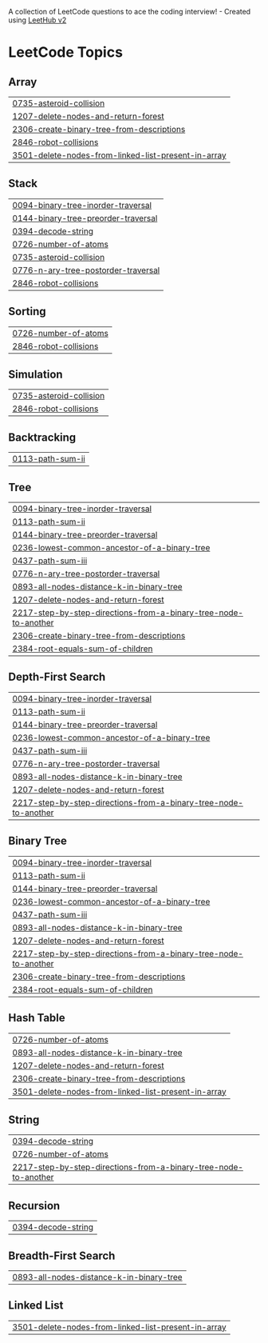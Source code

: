 A collection of LeetCode questions to ace the coding interview! - Created using [LeetHub v2](https://github.com/arunbhardwaj/LeetHub-2.0)
<!---LeetCode Topics Start-->
# LeetCode Topics
## Array
|  |
| ------- |
| [0735-asteroid-collision](https://github.com/Ash-codes18/Cpp_DSA/tree/master/0735-asteroid-collision) |
| [1207-delete-nodes-and-return-forest](https://github.com/Ash-codes18/Cpp_DSA/tree/master/1207-delete-nodes-and-return-forest) |
| [2306-create-binary-tree-from-descriptions](https://github.com/Ash-codes18/Cpp_DSA/tree/master/2306-create-binary-tree-from-descriptions) |
| [2846-robot-collisions](https://github.com/Ash-codes18/Cpp_DSA/tree/master/2846-robot-collisions) |
| [3501-delete-nodes-from-linked-list-present-in-array](https://github.com/Ash-codes18/Cpp_DSA/tree/master/3501-delete-nodes-from-linked-list-present-in-array) |
## Stack
|  |
| ------- |
| [0094-binary-tree-inorder-traversal](https://github.com/Ash-codes18/Cpp_DSA/tree/master/0094-binary-tree-inorder-traversal) |
| [0144-binary-tree-preorder-traversal](https://github.com/Ash-codes18/Cpp_DSA/tree/master/0144-binary-tree-preorder-traversal) |
| [0394-decode-string](https://github.com/Ash-codes18/Cpp_DSA/tree/master/0394-decode-string) |
| [0726-number-of-atoms](https://github.com/Ash-codes18/Cpp_DSA/tree/master/0726-number-of-atoms) |
| [0735-asteroid-collision](https://github.com/Ash-codes18/Cpp_DSA/tree/master/0735-asteroid-collision) |
| [0776-n-ary-tree-postorder-traversal](https://github.com/Ash-codes18/Cpp_DSA/tree/master/0776-n-ary-tree-postorder-traversal) |
| [2846-robot-collisions](https://github.com/Ash-codes18/Cpp_DSA/tree/master/2846-robot-collisions) |
## Sorting
|  |
| ------- |
| [0726-number-of-atoms](https://github.com/Ash-codes18/Cpp_DSA/tree/master/0726-number-of-atoms) |
| [2846-robot-collisions](https://github.com/Ash-codes18/Cpp_DSA/tree/master/2846-robot-collisions) |
## Simulation
|  |
| ------- |
| [0735-asteroid-collision](https://github.com/Ash-codes18/Cpp_DSA/tree/master/0735-asteroid-collision) |
| [2846-robot-collisions](https://github.com/Ash-codes18/Cpp_DSA/tree/master/2846-robot-collisions) |
## Backtracking
|  |
| ------- |
| [0113-path-sum-ii](https://github.com/Ash-codes18/Cpp_DSA/tree/master/0113-path-sum-ii) |
## Tree
|  |
| ------- |
| [0094-binary-tree-inorder-traversal](https://github.com/Ash-codes18/Cpp_DSA/tree/master/0094-binary-tree-inorder-traversal) |
| [0113-path-sum-ii](https://github.com/Ash-codes18/Cpp_DSA/tree/master/0113-path-sum-ii) |
| [0144-binary-tree-preorder-traversal](https://github.com/Ash-codes18/Cpp_DSA/tree/master/0144-binary-tree-preorder-traversal) |
| [0236-lowest-common-ancestor-of-a-binary-tree](https://github.com/Ash-codes18/Cpp_DSA/tree/master/0236-lowest-common-ancestor-of-a-binary-tree) |
| [0437-path-sum-iii](https://github.com/Ash-codes18/Cpp_DSA/tree/master/0437-path-sum-iii) |
| [0776-n-ary-tree-postorder-traversal](https://github.com/Ash-codes18/Cpp_DSA/tree/master/0776-n-ary-tree-postorder-traversal) |
| [0893-all-nodes-distance-k-in-binary-tree](https://github.com/Ash-codes18/Cpp_DSA/tree/master/0893-all-nodes-distance-k-in-binary-tree) |
| [1207-delete-nodes-and-return-forest](https://github.com/Ash-codes18/Cpp_DSA/tree/master/1207-delete-nodes-and-return-forest) |
| [2217-step-by-step-directions-from-a-binary-tree-node-to-another](https://github.com/Ash-codes18/Cpp_DSA/tree/master/2217-step-by-step-directions-from-a-binary-tree-node-to-another) |
| [2306-create-binary-tree-from-descriptions](https://github.com/Ash-codes18/Cpp_DSA/tree/master/2306-create-binary-tree-from-descriptions) |
| [2384-root-equals-sum-of-children](https://github.com/Ash-codes18/Cpp_DSA/tree/master/2384-root-equals-sum-of-children) |
## Depth-First Search
|  |
| ------- |
| [0094-binary-tree-inorder-traversal](https://github.com/Ash-codes18/Cpp_DSA/tree/master/0094-binary-tree-inorder-traversal) |
| [0113-path-sum-ii](https://github.com/Ash-codes18/Cpp_DSA/tree/master/0113-path-sum-ii) |
| [0144-binary-tree-preorder-traversal](https://github.com/Ash-codes18/Cpp_DSA/tree/master/0144-binary-tree-preorder-traversal) |
| [0236-lowest-common-ancestor-of-a-binary-tree](https://github.com/Ash-codes18/Cpp_DSA/tree/master/0236-lowest-common-ancestor-of-a-binary-tree) |
| [0437-path-sum-iii](https://github.com/Ash-codes18/Cpp_DSA/tree/master/0437-path-sum-iii) |
| [0776-n-ary-tree-postorder-traversal](https://github.com/Ash-codes18/Cpp_DSA/tree/master/0776-n-ary-tree-postorder-traversal) |
| [0893-all-nodes-distance-k-in-binary-tree](https://github.com/Ash-codes18/Cpp_DSA/tree/master/0893-all-nodes-distance-k-in-binary-tree) |
| [1207-delete-nodes-and-return-forest](https://github.com/Ash-codes18/Cpp_DSA/tree/master/1207-delete-nodes-and-return-forest) |
| [2217-step-by-step-directions-from-a-binary-tree-node-to-another](https://github.com/Ash-codes18/Cpp_DSA/tree/master/2217-step-by-step-directions-from-a-binary-tree-node-to-another) |
## Binary Tree
|  |
| ------- |
| [0094-binary-tree-inorder-traversal](https://github.com/Ash-codes18/Cpp_DSA/tree/master/0094-binary-tree-inorder-traversal) |
| [0113-path-sum-ii](https://github.com/Ash-codes18/Cpp_DSA/tree/master/0113-path-sum-ii) |
| [0144-binary-tree-preorder-traversal](https://github.com/Ash-codes18/Cpp_DSA/tree/master/0144-binary-tree-preorder-traversal) |
| [0236-lowest-common-ancestor-of-a-binary-tree](https://github.com/Ash-codes18/Cpp_DSA/tree/master/0236-lowest-common-ancestor-of-a-binary-tree) |
| [0437-path-sum-iii](https://github.com/Ash-codes18/Cpp_DSA/tree/master/0437-path-sum-iii) |
| [0893-all-nodes-distance-k-in-binary-tree](https://github.com/Ash-codes18/Cpp_DSA/tree/master/0893-all-nodes-distance-k-in-binary-tree) |
| [1207-delete-nodes-and-return-forest](https://github.com/Ash-codes18/Cpp_DSA/tree/master/1207-delete-nodes-and-return-forest) |
| [2217-step-by-step-directions-from-a-binary-tree-node-to-another](https://github.com/Ash-codes18/Cpp_DSA/tree/master/2217-step-by-step-directions-from-a-binary-tree-node-to-another) |
| [2306-create-binary-tree-from-descriptions](https://github.com/Ash-codes18/Cpp_DSA/tree/master/2306-create-binary-tree-from-descriptions) |
| [2384-root-equals-sum-of-children](https://github.com/Ash-codes18/Cpp_DSA/tree/master/2384-root-equals-sum-of-children) |
## Hash Table
|  |
| ------- |
| [0726-number-of-atoms](https://github.com/Ash-codes18/Cpp_DSA/tree/master/0726-number-of-atoms) |
| [0893-all-nodes-distance-k-in-binary-tree](https://github.com/Ash-codes18/Cpp_DSA/tree/master/0893-all-nodes-distance-k-in-binary-tree) |
| [1207-delete-nodes-and-return-forest](https://github.com/Ash-codes18/Cpp_DSA/tree/master/1207-delete-nodes-and-return-forest) |
| [2306-create-binary-tree-from-descriptions](https://github.com/Ash-codes18/Cpp_DSA/tree/master/2306-create-binary-tree-from-descriptions) |
| [3501-delete-nodes-from-linked-list-present-in-array](https://github.com/Ash-codes18/Cpp_DSA/tree/master/3501-delete-nodes-from-linked-list-present-in-array) |
## String
|  |
| ------- |
| [0394-decode-string](https://github.com/Ash-codes18/Cpp_DSA/tree/master/0394-decode-string) |
| [0726-number-of-atoms](https://github.com/Ash-codes18/Cpp_DSA/tree/master/0726-number-of-atoms) |
| [2217-step-by-step-directions-from-a-binary-tree-node-to-another](https://github.com/Ash-codes18/Cpp_DSA/tree/master/2217-step-by-step-directions-from-a-binary-tree-node-to-another) |
## Recursion
|  |
| ------- |
| [0394-decode-string](https://github.com/Ash-codes18/Cpp_DSA/tree/master/0394-decode-string) |
## Breadth-First Search
|  |
| ------- |
| [0893-all-nodes-distance-k-in-binary-tree](https://github.com/Ash-codes18/Cpp_DSA/tree/master/0893-all-nodes-distance-k-in-binary-tree) |
## Linked List
|  |
| ------- |
| [3501-delete-nodes-from-linked-list-present-in-array](https://github.com/Ash-codes18/Cpp_DSA/tree/master/3501-delete-nodes-from-linked-list-present-in-array) |
<!---LeetCode Topics End-->